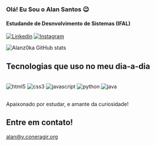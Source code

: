 
### Olá! Eu Sou o Alan Santos 😉
#### Estudande de Desnvolvimento de Sistemas (IFAL)

[![Linkedin](https://img.shields.io/badge/LinkedIn-0077B5?style=for-the-badge&logo=linkedin&logoColor=white
)](https://www.linkedin.com/in/jose-alan-de-aquino-santos-512a14170/)
[![Instagram](https://img.shields.io/badge/Instagram-E4405F?style=for-the-badge&logo=instagram&logoColor=white
)](https://www.instagram.com/alan.dev1/)

![Alanz0ka GitHub stats](https://github-readme-stats.vercel.app/api?username=Alanz0ka&show_icons=true&theme=transparent)

## Tecnologias que uso no meu dia-a-dia
<div style="display: inline_block"><br/>
    <img aling="center" alt="html5" src="https://img.shields.io/badge/HTML5-E34F26?style=for-the-badge&logo=html5&logoColor=white
">
    <img aling="center" alt="css3" src="https://img.shields.io/badge/CSS3-1572B6?style=for-the-badge&logo=css3&logoColor=white
">
    <img aling="center" alt="javascript" src="https://img.shields.io/badge/JavaScript-F7DF1E?style=for-the-badge&logo=javascript&logoColor=black
">
    <img aling="center" alt="python" src="https://img.shields.io/badge/Python-14354C?style=for-the-badge&logo=python&logoColor=white
">
    <img aling="center" alt="java" src="https://img.shields.io/badge/Java-ED8B00?style=for-the-badge&logo=java&logoColor=white
">
</div><br/>

Apaixonado por estudar, e amante da curiosidade!

## Entre em contato!
alan@v.coneragir.org
